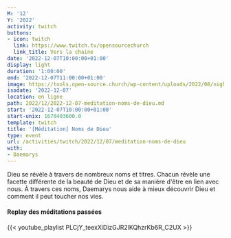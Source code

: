 ```yaml
---
M: '12'
Y: '2022'
activity: twitch
buttons:
- icon: twitch
  link: https://www.twitch.tv/opensourcechurch
  link_title: Vers la chaine
date: '2022-12-07T10:00:00+01:00'
display: light
duration: '1:00:00'
end: '2022-12-07T11:00:00+01:00'
image: https://tools.open-source.church/wp-content/uploads/2022/08/night-sky-osc-noms-de-dieu.jpg
isodate: '2022-12-07'
location: en ligne
path: 2022/12/2022-12-07-meditation-noms-de-dieu.md
start: '2022-12-07T10:00:00+01:00'
start-unix: 1670403600.0
template: twitch
title: '[Méditation] Noms de Dieu'
type: event
url: /activities/twitch/2022/12/07/meditation-noms-de-dieu
with:
- Daemarys
---
```

Dieu se révèle à travers de nombreux noms et titres. Chacun révèle une facette différente de la beauté de Dieu et de sa manière d'être en lien avec nous. À travers ces noms, Daemarys nous aide à mieux découvrir Dieu et comment il peut toucher nos vies.


#### Replay des méditations passées

{{< youtube_playlist PLCjY_teexXiDizGJR2lKQhzrKb6R_C2UX >}}